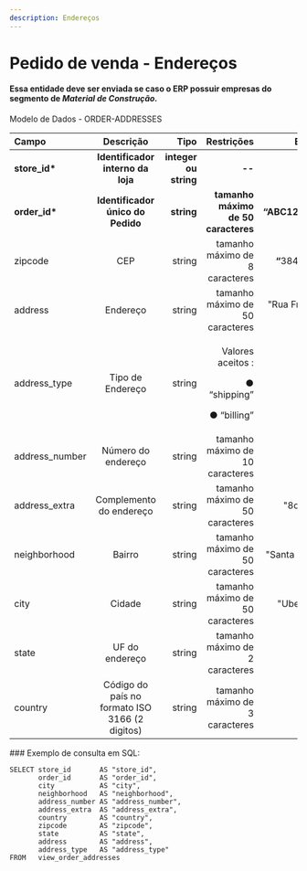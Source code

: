 ```yaml
---
description: Endereços
---
```


# Pedido de venda - Endereços

#### Essa entidade deve ser enviada se caso o ERP possuir empresas do segmento de _Material de Construção._

Modelo de Dados - ORDER-ADDRESSES

<table>
  <thead>
    <tr>
      <th style="text-align:left">Campo</th>
      <th style="text-align:center">Descri&#xE7;&#xE3;o</th>
      <th style="text-align:right">Tipo</th>
      <th style="text-align:right">Restri&#xE7;&#xF5;es</th>
      <th style="text-align:right">Exemplo</th>
    </tr>
  </thead>
  <tbody>
    <tr>
      <td style="text-align:left"><b>store_id*</b>
      </td>
      <td style="text-align:center"><b>Identificador interno da loja</b>
      </td>
      <td style="text-align:right"><b>integer ou string</b>
      </td>
      <td style="text-align:right"><b>--</b>
      </td>
      <td style="text-align:right"><b>1</b>
      </td>
    </tr>
    <tr>
      <td style="text-align:left"><b>order_id*</b>
      </td>
      <td style="text-align:center"><b>Identificador &#xFA;nico do Pedido</b>
      </td>
      <td style="text-align:right"><b>string</b>
      </td>
      <td style="text-align:right"><b>tamanho m&#xE1;ximo de 50 caracteres</b>
      </td>
      <td style="text-align:right"><b>&#x201C;ABC1233233&#x201D;</b>
      </td>
    </tr>
    <tr>
      <td style="text-align:left">zipcode</td>
      <td style="text-align:center">CEP</td>
      <td style="text-align:right">string</td>
      <td style="text-align:right">tamanho m&#xE1;ximo de 8 caracteres</td>
      <td style="text-align:right"><b>&#x201C;</b>38400440<b>&#x201D;</b>
      </td>
    </tr>
    <tr>
      <td style="text-align:left">address</td>
      <td style="text-align:center">Endere&#xE7;o</td>
      <td style="text-align:right">string</td>
      <td style="text-align:right">tamanho m&#xE1;ximo de 50 caracteres</td>
      <td style="text-align:right">&quot;Rua Francisco Sales&quot;</td>
    </tr>
    <tr>
      <td style="text-align:left">address_type</td>
      <td style="text-align:center">Tipo de Endere&#xE7;o</td>
      <td style="text-align:right">string</td>
      <td style="text-align:right">
        <p>Valores aceitos&#x200B; :</p>
        <p>&#x25CF; &#x201C;shipping&#x201D;</p>
        <p>&#x25CF; &#x201C;billing&#x201D;</p>
      </td>
      <td style="text-align:right">--</td>
    </tr>
    <tr>
      <td style="text-align:left">address_number</td>
      <td style="text-align:center">N&#xFA;mero do endere&#xE7;o</td>
      <td style="text-align:right">string</td>
      <td style="text-align:right">tamanho m&#xE1;ximo de 10 caracteres</td>
      <td style="text-align:right">&quot;287&quot;</td>
    </tr>
    <tr>
      <td style="text-align:left">address_extra</td>
      <td style="text-align:center">Complemento do endere&#xE7;o</td>
      <td style="text-align:right">string</td>
      <td style="text-align:right">tamanho m&#xE1;ximo de 50 caracteres</td>
      <td style="text-align:right">&quot;8o. andar&quot;</td>
    </tr>
    <tr>
      <td style="text-align:left">neighborhood</td>
      <td style="text-align:center">Bairro</td>
      <td style="text-align:right">string</td>
      <td style="text-align:right">tamanho m&#xE1;ximo de 50 caracteres</td>
      <td style="text-align:right">&quot;Santa M&#xF4;nica&quot;</td>
    </tr>
    <tr>
      <td style="text-align:left">city</td>
      <td style="text-align:center">Cidade</td>
      <td style="text-align:right">string</td>
      <td style="text-align:right">tamanho m&#xE1;ximo de 50 caracteres</td>
      <td style="text-align:right">&quot;Uberl&#xE2;ndia&quot;</td>
    </tr>
    <tr>
      <td style="text-align:left">state</td>
      <td style="text-align:center">UF do endere&#xE7;o</td>
      <td style="text-align:right">string</td>
      <td style="text-align:right">tamanho m&#xE1;ximo de 2 caracteres</td>
      <td style="text-align:right">&quot;MG&quot;</td>
    </tr>
    <tr>
      <td style="text-align:left">country</td>
      <td style="text-align:center">C&#xF3;digo do pa&#xED;s no formato ISO 3166 (2 digitos)</td>
      <td style="text-align:right">string</td>
      <td style="text-align:right">tamanho m&#xE1;ximo de 3 caracteres</td>
      <td style="text-align:right">&quot;BR&quot;</td>
    </tr>
  </tbody>
</table>### Exemplo de consulta em SQL:

```text
SELECT store_id       AS "store_id", 
       order_id       AS "order_id", 
       city           AS "city", 
       neighborhood   AS "neighborhood", 
       address_number AS "address_number", 
       address_extra  AS "address_extra", 
       country        AS "country", 
       zipcode        AS "zipcode", 
       state          AS "state", 
       address        AS "address", 
       address_type   AS "address_type" 
FROM   view_order_addresses
```

